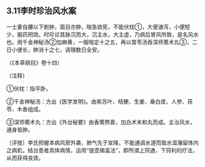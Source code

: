 ## 3.11李时珍治风水案

一士妻自腰以下胕肿，面目亦肿，喘急欲死，不能伏枕①，大便溏泻，小便短少，服药罔效。时珍诊其脉沉而大，沉主水，大主虚，乃病后冒风所致，是名风水也。用千金神秘汤②加麻黄，一服喘定十之五，再以胃苓汤吞深师薷术丸③，二日小便长，肿消十之七，调理数日全安。

（《本草纲目》卷十四）

〔注释〕

①伏枕：指平卧。

②千金神秘汤：方出《医学发明》。由紫苏叶、桔梗、生姜、桑白皮、人参、茯苓、木香组成。

③深师薷术丸：方出《外台秘要》由香薷熬膏，加白术末和丸而成。主治风水，通身皆肿。

〔评按〕李氏把握本病风邪外袭，肺气先于宣降，不能通调水道而致水湿潴留体内之病机，结台患者具体病情，运用“提壶揭盖法”，即所谓上窍通，下窍利的疗法，从而获得良效。
